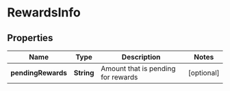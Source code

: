 

# RewardsInfo


## Properties

| Name | Type | Description | Notes |
|------------ | ------------- | ------------- | -------------|
|**pendingRewards** | **String** | Amount that is pending for rewards |  [optional] |



